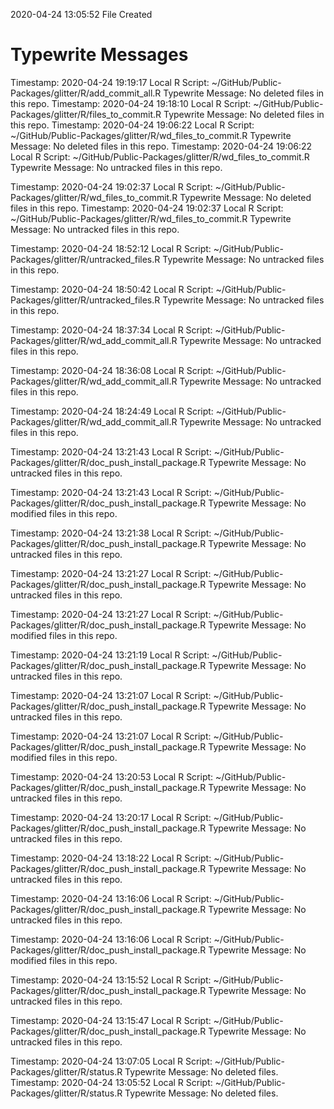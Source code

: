 2020-04-24 13:05:52 	File Created

# Typewrite Messages
Timestamp:	2020-04-24 19:19:17
Local R Script:	~/GitHub/Public-Packages/glitter/R/add_commit_all.R
Typewrite Message:	No deleted files in this repo.
Timestamp:	2020-04-24 19:18:10
Local R Script:	~/GitHub/Public-Packages/glitter/R/files_to_commit.R
Typewrite Message:	No deleted files in this repo.
Timestamp:	2020-04-24 19:06:22
Local R Script:	~/GitHub/Public-Packages/glitter/R/wd_files_to_commit.R
Typewrite Message:	No deleted files in this repo.
Timestamp:	2020-04-24 19:06:22
Local R Script:	~/GitHub/Public-Packages/glitter/R/wd_files_to_commit.R
Typewrite Message:	No untracked files in this repo.

Timestamp:	2020-04-24 19:02:37
Local R Script:	~/GitHub/Public-Packages/glitter/R/wd_files_to_commit.R
Typewrite Message:	No deleted files in this repo.
Timestamp:	2020-04-24 19:02:37
Local R Script:	~/GitHub/Public-Packages/glitter/R/wd_files_to_commit.R
Typewrite Message:	No untracked files in this repo.

Timestamp:	2020-04-24 18:52:12
Local R Script:	~/GitHub/Public-Packages/glitter/R/untracked_files.R
Typewrite Message:	No untracked files in this repo.

Timestamp:	2020-04-24 18:50:42
Local R Script:	~/GitHub/Public-Packages/glitter/R/untracked_files.R
Typewrite Message:	No untracked files in this repo.

Timestamp:	2020-04-24 18:37:34
Local R Script:	~/GitHub/Public-Packages/glitter/R/wd_add_commit_all.R
Typewrite Message:	No untracked files in this repo.

Timestamp:	2020-04-24 18:36:08
Local R Script:	~/GitHub/Public-Packages/glitter/R/wd_add_commit_all.R
Typewrite Message:		No untracked files in this repo.

Timestamp:	2020-04-24 18:24:49
Local R Script:	~/GitHub/Public-Packages/glitter/R/wd_add_commit_all.R
Typewrite Message:	No untracked files in this repo.

Timestamp:	2020-04-24 13:21:43
Local R Script:	~/GitHub/Public-Packages/glitter/R/doc_push_install_package.R
Typewrite Message:		No untracked files in this repo.

Timestamp:	2020-04-24 13:21:43
Local R Script:	~/GitHub/Public-Packages/glitter/R/doc_push_install_package.R
Typewrite Message:		No modified files in this repo.

Timestamp:	2020-04-24 13:21:38
Local R Script:	~/GitHub/Public-Packages/glitter/R/doc_push_install_package.R
Typewrite Message:		No untracked files in this repo.

Timestamp:	2020-04-24 13:21:27
Local R Script:	~/GitHub/Public-Packages/glitter/R/doc_push_install_package.R
Typewrite Message:		No untracked files in this repo.

Timestamp:	2020-04-24 13:21:27
Local R Script:	~/GitHub/Public-Packages/glitter/R/doc_push_install_package.R
Typewrite Message:		No modified files in this repo.

Timestamp:	2020-04-24 13:21:19
Local R Script:	~/GitHub/Public-Packages/glitter/R/doc_push_install_package.R
Typewrite Message:		No untracked files in this repo.

Timestamp:	2020-04-24 13:21:07
Local R Script:	~/GitHub/Public-Packages/glitter/R/doc_push_install_package.R
Typewrite Message:		No untracked files in this repo.

Timestamp:	2020-04-24 13:21:07
Local R Script:	~/GitHub/Public-Packages/glitter/R/doc_push_install_package.R
Typewrite Message:		No modified files in this repo.

Timestamp:	2020-04-24 13:20:53
Local R Script:	~/GitHub/Public-Packages/glitter/R/doc_push_install_package.R
Typewrite Message:		No untracked files in this repo.

Timestamp:	2020-04-24 13:20:17
Local R Script:	~/GitHub/Public-Packages/glitter/R/doc_push_install_package.R
Typewrite Message:		No untracked files in this repo.

Timestamp:	2020-04-24 13:18:22
Local R Script:	~/GitHub/Public-Packages/glitter/R/doc_push_install_package.R
Typewrite Message:		No untracked files in this repo.

Timestamp:	2020-04-24 13:16:06
Local R Script:	~/GitHub/Public-Packages/glitter/R/doc_push_install_package.R
Typewrite Message:		No untracked files in this repo.

Timestamp:	2020-04-24 13:16:06
Local R Script:	~/GitHub/Public-Packages/glitter/R/doc_push_install_package.R
Typewrite Message:		No modified files in this repo.

Timestamp:	2020-04-24 13:15:52
Local R Script:	~/GitHub/Public-Packages/glitter/R/doc_push_install_package.R
Typewrite Message:		No untracked files in this repo.

Timestamp:	2020-04-24 13:15:47
Local R Script:	~/GitHub/Public-Packages/glitter/R/doc_push_install_package.R
Typewrite Message:		No untracked files in this repo.

Timestamp:	2020-04-24 13:07:05
Local R Script:	~/GitHub/Public-Packages/glitter/R/status.R
Typewrite Message:	No deleted files.
Timestamp:	2020-04-24 13:05:52
Local R Script:	~/GitHub/Public-Packages/glitter/R/status.R
Typewrite Message:	No deleted files.

